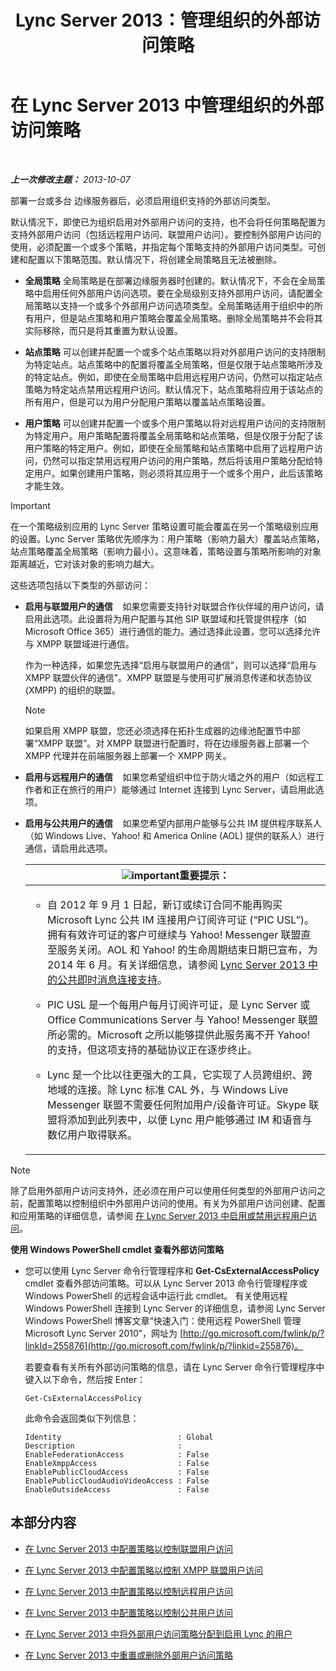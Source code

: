 ﻿---
title: Lync Server 2013：管理组织的外部访问策略
TOCTitle: 管理组织的外部访问策略
ms:assetid: 5571811e-34c8-443a-b94c-1ab5d4275581
ms:mtpsurl: https://technet.microsoft.com/zh-cn/library/Gg520995(v=OCS.15)
ms:contentKeyID: 49312885
ms.date: 05/19/2016
mtps_version: v=OCS.15
ms.translationtype: HT
---

# 在 Lync Server 2013 中管理组织的外部访问策略

 

_**上一次修改主题：** 2013-10-07_

部署一台或多台 边缘服务器后，必须启用组织支持的外部访问类型。

默认情况下，即使已为组织启用对外部用户访问的支持，也不会将任何策略配置为支持外部用户访问（包括远程用户访问、联盟用户访问）。要控制外部用户访问的使用，必须配置一个或多个策略，并指定每个策略支持的外部用户访问类型。可创建和配置以下策略范围。默认情况下，将创建全局策略且无法被删除。

  - **全局策略** 全局策略是在部署边缘服务器时创建的。默认情况下，不会在全局策略中启用任何外部用户访问选项。要在全局级别支持外部用户访问，请配置全局策略以支持一个或多个外部用户访问选项类型。全局策略适用于组织中的所有用户，但是站点策略和用户策略会覆盖全局策略。删除全局策略并不会将其实际移除，而只是将其重置为默认设置。

  - **站点策略** 可以创建并配置一个或多个站点策略以将对外部用户访问的支持限制为特定站点。站点策略中的配置将覆盖全局策略，但是仅限于站点策略所涉及的特定站点。例如，即使在全局策略中启用远程用户访问，仍然可以指定站点策略为特定站点禁用远程用户访问。默认情况下，站点策略将应用于该站点的所有用户，但是可以为用户分配用户策略以覆盖站点策略设置。

  - **用户策略** 可以创建并配置一个或多个用户策略以将对远程用户访问的支持限制为特定用户。用户策略配置将覆盖全局策略和站点策略，但是仅限于分配了该用户策略的特定用户。例如，即使在全局策略和站点策略中启用了远程用户访问，仍然可以指定禁用远程用户访问的用户策略，然后将该用户策略分配给特定用户。如果创建用户策略，则必须将其应用于一个或多个用户，此后该策略才能生效。

> [!IMPORTANT]
> 在一个策略级别应用的 Lync Server 策略设置可能会覆盖在另一个策略级别应用的设置。Lync Server 策略优先顺序为：用户策略（影响力最大）覆盖站点策略，站点策略覆盖全局策略（影响力最小）。这意味着，策略设置与策略所影响的对象距离越近，它对该对象的影响力越大。


这些选项包括以下类型的外部访问：

  - **启用与联盟用户的通信**    如果您需要支持针对联盟合作伙伴域的用户访问，请启用此选项。此设置将为用户配置与其他 SIP 联盟域和托管提供程序（如 Microsoft Office 365）进行通信的能力。通过选择此设置，您可以选择允许与 XMPP 联盟域进行通信。
    
    作为一种选择，如果您先选择“启用与联盟用户的通信”，则可以选择“启用与 XMPP 联盟伙伴的通信”。XMPP 联盟是与使用可扩展消息传递和状态协议 (XMPP) 的组织的联盟。
    
    > [!NOTE]  
    > 如果启用 XMPP 联盟，您还必须选择在拓扑生成器的边缘池配置节中部署“XMPP 联盟”。对 XMPP 联盟进行配置时，将在边缘服务器上部署一个 XMPP 代理并在前端服务器上部署一个 XMPP 网关。
    


  - **启用与远程用户的通信**    如果您希望组织中位于防火墙之外的用户（如远程工作者和正在旅行的用户）能够通过 Internet 连接到 Lync Server，请启用此选项。

  - **启用与公共用户的通信**    如果您希望内部用户能够与公共 IM 提供程序联系人（如 Windows Live、Yahoo\! 和 America Online (AOL) 提供的联系人）进行通信，请启用此选项。
    
    <table>
    <colgroup>
    <col style="width: 100%" />
    </colgroup>
    <thead>
    <tr class="header">
    <th><img src="images/Gg398794.important(OCS.15).gif" title="important" alt="important" />重要提示：</th>
    </tr>
    </thead>
    <tbody>
    <tr class="odd">
    <td><ul>
    <li><p>自 2012 年 9 月 1 日起，新订或续订合同不能再购买 Microsoft Lync 公共 IM 连接用户订阅许可证 (“PIC USL”)。拥有有效许可证的客户可继续与 Yahoo! Messenger 联盟直至服务关闭。AOL 和 Yahoo! 的生命周期结束日期已宣布，为 2014 年 6 月。有关详细信息，请参阅 <a href="lync-server-2013-support-for-public-instant-messenger-connectivity.md">Lync Server 2013 中的公共即时消息连接支持</a>。</p></li>
    <li><p>PIC USL 是一个每用户每月订阅许可证，是 Lync Server 或 Office Communications Server 与 Yahoo! Messenger 联盟所必需的。Microsoft 之所以能够提供此服务离不开 Yahoo! 的支持，但这项支持的基础协议正在逐步终止。</p></li>
    <li><p>Lync 是一个比以往更强大的工具，它实现了人员跨组织、跨地域的连接。除 Lync 标准 CAL 外，与 Windows Live Messenger 联盟不需要任何附加用户/设备许可证。Skype 联盟将添加到此列表中，以便 Lync 用户能够通过 IM 和语音与数亿用户取得联系。</p></li>
    </ul></td>
    </tr>
    </tbody>
    </table>


> [!NOTE]  
> 除了启用外部用户访问支持外，还必须在用户可以使用任何类型的外部用户访问之前，配置策略以控制组织中外部用户访问的使用。有关为外部用户访问创建、配置和应用策略的详细信息，请参阅 <a href="lync-server-2013-enable-or-disable-remote-user-access.md">在 Lync Server 2013 中启用或禁用远程用户访问</a>。



**使用 Windows PowerShell cmdlet 查看外部访问策略**

  - 您可以使用 Lync Server 命令行管理程序和 **Get-CsExternalAccessPolicy** cmdlet 查看外部访问策略。可以从 Lync Server 2013 命令行管理程序或 Windows PowerShell 的远程会话中运行此 cmdlet。 有关使用远程 Windows PowerShell 连接到 Lync Server 的详细信息，请参阅 Lync Server Windows PowerShell 博客文章“快速入门：使用远程 PowerShell 管理 Microsoft Lync Server 2010”，网址为 [http://go.microsoft.com/fwlink/p/?linkId=255876](http://go.microsoft.com/fwlink/p/?linkid=255876)。
    
    若要查看有关所有外部访问策略的信息，请在 Lync Server 命令行管理程序中键入以下命令，然后按 Enter：
    
        Get-CsExternalAccessPolicy
    
    此命令会返回类似下列信息：
    
        Identity                          : Global
        Description                       :
        EnableFederationAccess            : False
        EnableXmppAccess                  : False
        EnablePublicCloudAccess           : False
        EnablePublicCloudAudioVideoAccess : False
        EnableOutsideAccess               : False

## 本部分内容

  - [在 Lync Server 2013 中配置策略以控制联盟用户访问](lync-server-2013-configure-policies-to-control-federated-user-access.md)

  - [在 Lync Server 2013 中配置策略以控制 XMPP 联盟用户访问](lync-server-2013-configure-policies-to-control-xmpp-federated-user-access.md)

  - [在 Lync Server 2013 中配置策略以控制远程用户访问](lync-server-2013-configure-policies-to-control-remote-user-access.md)

  - [在 Lync Server 2013 中配置策略以控制公共用户访问](lync-server-2013-configure-policies-to-control-public-user-access.md)

  - [在 Lync Server 2013 中将外部用户访问策略分配到启用 Lync 的用户](lync-server-2013-assign-an-external-user-access-policy-to-a-lync-enabled-user.md)

  - [在 Lync Server 2013 中重置或删除外部用户访问策略](lync-server-2013-resetting-or-deleting-external-user-access-policies.md)

